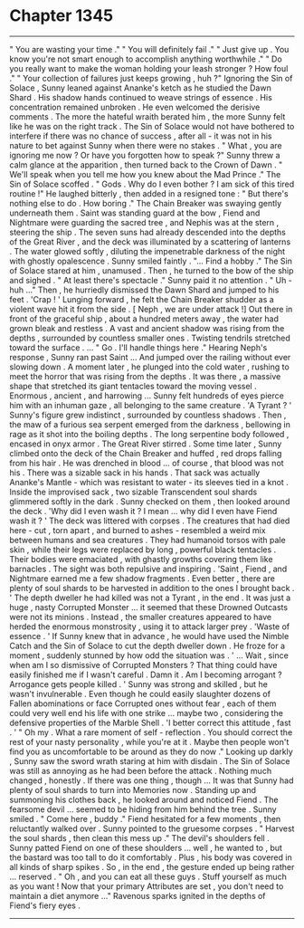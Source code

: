 
# Chapter 1345


---

" You are wasting your time ."
" You will definitely fail ."
" Just give up . You know you're not smart enough to accomplish anything worthwhile ."
" Do you really want to make the woman holding your leash stronger ? How foul ."
" Your collection of failures just keeps growing , huh ?"
Ignoring the Sin of Solace , Sunny leaned against Ananke's ketch as he studied the Dawn Shard . His shadow hands continued to weave strings of essence . His concentration remained unbroken .
He even welcomed the derisive comments . The more the hateful wraith berated him , the more Sunny felt like he was on the right track . The Sin of Solace would not have bothered to interfere if there was no chance of success , after all - it was not in his nature to bet against Sunny when there were no stakes .
" What , you are ignoring me now ? Or have you forgotten how to speak ?"
Sunny threw a calm glance at the apparition , then turned back to the Crown of Dawn .
" We'll speak when you tell me how you knew about the Mad Prince ."
The Sin of Solace scoffed .
" Gods . Why do I even bother ? I am sick of this tired routine !"
He laughed bitterly , then added in a resigned tone :
" But there's nothing else to do . How boring ."
The Chain Breaker was swaying gently underneath them . Saint was standing guard at the bow , Fiend and Nightmare were guarding the sacred tree , and Nephis was at the stern , steering the ship .
The seven suns had already descended into the depths of the Great River , and the deck was illuminated by a scattering of lanterns . The water glowed softly , diluting the impenetrable darkness of the night with ghostly opalescence .
Sunny smiled faintly .
"... Find a hobby ."
The Sin of Solace stared at him , unamused . Then , he turned to the bow of the ship and sighed .
" At least there's spectacle ."
Sunny paid it no attention .
" Uh - huh ..."
Then , he hurriedly dismissed the Dawn Shard and jumped to his feet .
'Crap ! '
Lunging forward , he felt the Chain Breaker shudder as a violent wave hit it from the side .
[ Neph , we are under attack !]
Out there in front of the graceful ship , about a hundred meters away , the water had grown bleak and restless . A vast and ancient shadow was rising from the depths , surrounded by countless smaller ones . Twisting tendrils stretched toward the surface .
...
" Go . I'll handle things here ."
Hearing Neph's response , Sunny ran past Saint ...
And jumped over the railing without ever slowing down . A moment later , he plunged into the cold water , rushing to meet the horror that was rising from the depths .
It was there , a massive shape that stretched its giant tentacles toward the moving vessel . Enormous , ancient , and harrowing ... Sunny felt hundreds of eyes pierce him with an inhuman gaze , all belonging to the same creature .
'A Tyrant ? '
Sunny's figure grew indistinct , surrounded by countless shadows .
Then , the maw of a furious sea serpent emerged from the darkness , bellowing in rage as it shot into the boiling depths . The long serpentine body followed , encased in onyx armor .
The Great River stirred .
Some time later , Sunny climbed onto the deck of the Chain Breaker and huffed , red drops falling from his hair . He was drenched in blood ... of course , that blood was not his .
There was a sizable sack in his hands . That sack was actually Ananke's Mantle - which was resistant to water - its sleeves tied in a knot .
Inside the improvised sack , two sizable Transcendent soul shards glimmered softly in the dark .
Sunny checked on them , then looked around the deck .
'Why did I even wash it ? I mean ... why did I even have Fiend wash it ? '
The deck was littered with corpses . The creatures that had died here - cut , torn apart , and burned to ashes - resembled a weird mix between humans and sea creatures . They had humanoid torsos with pale skin , while their legs were replaced by long , powerful black tentacles . Their bodies were emaciated , with ghastly growths covering them like barnacles .
The sight was both repulsive and inspiring .
'Saint , Fiend , and Nightmare earned me a few shadow fragments . Even better , there are plenty of soul shards to be harvested in addition to the ones I brought back . '
The depth dweller he had killed was not a Tyrant , in the end . It was just a huge , nasty Corrupted Monster ... it seemed that these Drowned Outcasts were not its minions . Instead , the smaller creatures appeared to have herded the enormous monstrosity , using it to attack larger prey .
'Waste of essence . '
If Sunny knew that in advance , he would have used the Nimble Catch and the Sin of Solace to cut the depth dweller down .
He froze for a moment , suddenly stunned by how odd the situation was .
' ... Wait , since when am I so dismissive of Corrupted Monsters ? That thing could have easily finished me if I wasn't careful . Damn it . Am I becoming arrogant ? Arrogance gets people killed . '
Sunny was strong and skilled , but he wasn't invulnerable . Even though he could easily slaughter dozens of Fallen abominations or face Corrupted ones without fear , each of them could very well end his life with one strike ... maybe two , considering the defensive properties of the Marble Shell .
'I better correct this attitude , fast . '
" Oh my . What a rare moment of self - reflection . You should correct the rest of your nasty personality , while you're at it . Maybe then people won't find you as uncomfortable to be around as they do now ."
Looking up darkly , Sunny saw the sword wrath staring at him with disdain . The Sin of Solace was still as annoying as he had been before the attack .
Nothing much changed , honestly .
If there was one thing , though ...
It was that Sunny had plenty of soul shards to turn into Memories now .
Standing up and summoning his clothes back , he looked around and noticed Fiend . The fearsome devil ... seemed to be hiding from him behind the tree .
Sunny smiled .
" Come here , buddy ."
Fiend hesitated for a few moments , then reluctantly walked over .
Sunny pointed to the gruesome corpses .
" Harvest the soul shards , then clean this mess up ."
The devil's shoulders fell .
Sunny patted Fiend on one of these shoulders ... well , he wanted to , but the bastard was too tall to do it comfortably . Plus , his body was covered in all kinds of sharp spikes . So , in the end , the gesture ended up being rather ... reserved .
" Oh , and you can eat all these guys . Stuff yourself as much as you want ! Now that your primary Attributes are set , you don't need to maintain a diet anymore ..."
Ravenous sparks ignited in the depths of Fiend's fiery eyes .

---

